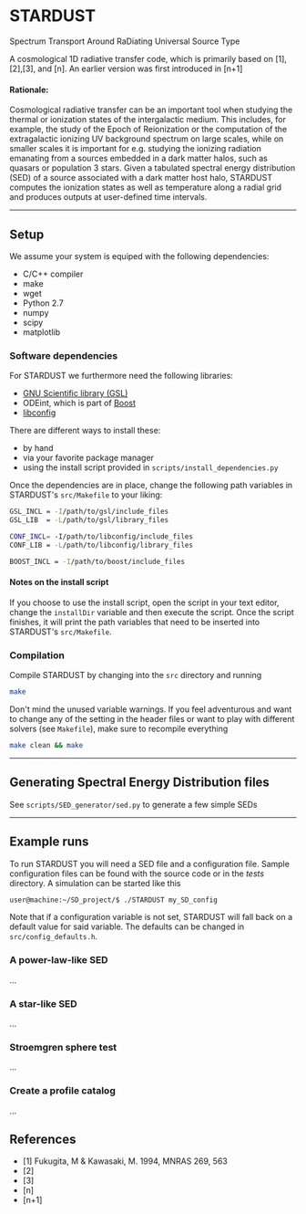 # STARDUST
Spectrum Transport Around RaDiating Universal Source Type

A cosmological 1D radiative transfer code, which is primarily based on [1], [2],[3], and [n]. An earlier version was first introduced in [n+1]

#### Rationale:

Cosmological radiative transfer can be an important tool when studying the thermal or ionization states of the 
intergalactic medium. This includes, for example, the study of the Epoch of Reionization or the computation of the 
extragalactic ionizing UV background spectrum on large scales, while on smaller scales it is important for e.g. 
studying the ionizing radiation emanating from a sources embedded in a dark matter halos, such as quasars or population 3 stars. 
Given a tabulated spectral energy distribution (SED) of a source associated with a dark matter host halo, STARDUST computes the ionization states as well as temperature along a radial grid and produces outputs at user-defined time intervals. 

---

## Setup
We assume your system is equiped with the following dependencies:
* C/C++ compiler
* make
* wget
* Python 2.7 
* numpy
* scipy
* matplotlib

### Software dependencies
For STARDUST we furthermore need the following libraries:
* [GNU Scientific library (GSL)](https://www.gnu.org/software/gsl/) 
* ODEint, which is part of [Boost](http://www.boost.org/)
* [libconfig](https://github.com/hyperrealm/libconfig)

There are different ways to install these: 

* by hand 
* via your favorite package manager
* using the install script provided in `scripts/install_dependencies.py`

Once the dependencies are in place, change the following path variables in STARDUST's  `src/Makefile` to your liking:
```bash
GSL_INCL = -I/path/to/gsl/include_files
GSL_LIB  = -L/path/to/gsl/library_files

CONF_INCL= -I/path/to/libconfig/include_files
CONF_LIB = -L/path/to/libconfig/library_files

BOOST_INCL = -I/path/to/boost/include_files
```

#### Notes on the install script

If you choose to use the install script, open the script in your text editor, change the `installDir` variable and then execute the script.
Once the script finishes, it will print the path variables that need to be inserted into STARDUST's `src/Makefile`.

### Compilation

Compile STARDUST by changing into the `src` directory and running 
```bash
make
```
Don't mind the unused variable warnings. If you feel adventurous and want to change any of the setting in the header files or want to play with different solvers (see `Makefile`), make sure to recompile everything
```bash
make clean && make
```


---

## Generating Spectral Energy Distribution files

See `scripts/SED_generator/sed.py` to generate a few simple SEDs


---

## Example runs 


To run STARDUST you will need a SED file and a configuration file. Sample configuration files can be found with the source code or in the *tests* directory. A simulation can be started like this
```bash
user@machine:~/SD_project/$ ./STARDUST my_SD_config 
```

Note that if a configuration variable is not set, STARDUST will fall back on a default value for said variable. The defaults can be changed in `src/config_defaults.h`.


### A power-law-like SED
...

### A star-like SED 
...

### Stroemgren sphere test
...

### Create a profile catalog
...



## References

* [1] Fukugita, M & Kawasaki, M. 1994, MNRAS 269, 563
* [2]
* [3]
* [n]
* [n+1]

